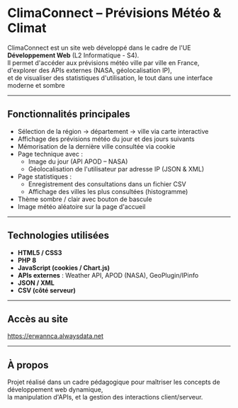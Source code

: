 # ClimaConnect – Prévisions Météo & Climat

ClimaConnect est un site web développé dans le cadre de l'UE **Développement Web** (L2 Informatique - S4).  
Il permet d'accéder aux prévisions météo ville par ville en France, d'explorer des APIs externes (NASA, géolocalisation IP),  
et de visualiser des statistiques d'utilisation, le tout dans une interface moderne et sombre

---

##  Fonctionnalités principales

- Sélection de la région → département → ville via carte interactive  
- Affichage des prévisions météo du jour et des jours suivants  
- Mémorisation de la dernière ville consultée via cookie  
- Page technique avec :
  - Image du jour (API APOD – NASA)  
  - Géolocalisation de l'utilisateur par adresse IP (JSON & XML)  
- Page statistiques :
  - Enregistrement des consultations dans un fichier CSV  
  - Affichage des villes les plus consultées (histogramme)  
- Thème sombre / clair avec bouton de bascule  
- Image météo aléatoire sur la page d'accueil  

---

## Technologies utilisées

- **HTML5 / CSS3**  
- **PHP 8**  
- **JavaScript (cookies / Chart.js)**  
- **APIs externes** : Weather API, APOD (NASA), GeoPlugin/IPinfo  
- **JSON / XML**  
- **CSV (côté serveur)**  

---


##  Accès au site
https://erwannca.alwaysdata.net

---

##  À propos

Projet réalisé dans un cadre pédagogique pour maîtriser les concepts de développement web dynamique,  
la manipulation d'APIs, et la gestion des interactions client/serveur.
